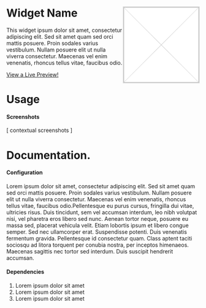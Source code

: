<h1>
  Widget Name <img align="right" width="200" src="widget-resources/widget.png">
</h1>
This widget ipsum dolor sit amet, consectetur adipiscing elit. Sed sit amet quam sed orci mattis posuere. Proin sodales varius vestibulum. Nullam posuere elit ut nulla viverra consectetur. Maecenas vel enim venenatis, rhoncus tellus vitae, faucibus odio. 

[View a Live Preview!](http://htmlpreview.github.io/?https://github.com/dfagan2/sandbox/blob/master/template/index.html)

# Usage

#### Screenshots

[ contextual screenshots ]

# Documentation.

#### Configuration

Lorem ipsum dolor sit amet, consectetur adipiscing elit. Sed sit amet quam sed orci mattis posuere. Proin sodales varius vestibulum. Nullam posuere elit ut nulla viverra consectetur. Maecenas vel enim venenatis, rhoncus tellus vitae, faucibus odio.Pellentesque eu purus cursus, fringilla dui vitae, ultricies risus. Duis tincidunt, sem vel accumsan interdum, leo nibh volutpat nisi, vel pharetra eros libero sed nunc. Aenean tortor neque, posuere eu massa sed, placerat vehicula velit. Etiam lobortis ipsum et libero congue semper. Sed nec ullamcorper erat. Suspendisse potenti. Duis venenatis fermentum gravida. Pellentesque id consectetur quam. Class aptent taciti sociosqu ad litora torquent per conubia nostra, per inceptos himenaeos. Maecenas sagittis nec tortor sed interdum. Duis suscipit hendrerit accumsan.

#### Dependencies

1. Lorem ipsum dolor sit amet
2. Lorem ipsum dolor sit amet
3. Lorem ipsum dolor sit amet


